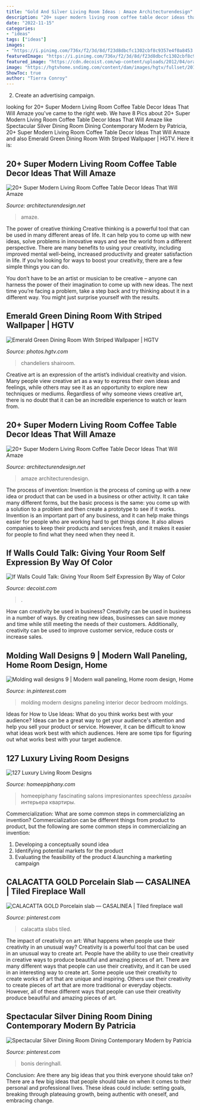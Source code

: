```yaml
---
title: "Gold And Silver Living Room Ideas : Amaze Architecturendesign"
description: "20+ super modern living room coffee table decor ideas that will amaze"
date: "2022-11-15"
categories:
- "ideas"
tags: ["ideas"]
images:
- "https://i.pinimg.com/736x/f2/3d/8d/f23d8dbcfc1302cbf8c9357e4f0a8453.jpg"
featuredImage: "https://i.pinimg.com/736x/f2/3d/8d/f23d8dbcfc1302cbf8c9357e4f0a8453.jpg"
featured_image: "https://cdn.decoist.com/wp-content/uploads/2012/04/orange-walls.jpg"
image: "https://hgtvhome.sndimg.com/content/dam/images/hgtv/fullset/2012/4/14/0/DP_Elinor-Jones-Green-Formal-Dining-Room_s3x4.jpg.rend.hgtvcom.616.822.suffix/1400968887332.jpeg"
ShowToc: true
author: "Tierra Conroy"
---
```



2. Create an advertising campaign.

	

		
looking for 20+ Super Modern Living Room Coffee Table Decor Ideas That Will Amaze you've came to the right web. We have 8 Pics about 20+ Super Modern Living Room Coffee Table Decor Ideas That Will Amaze like Spectacular Silver Dining Room Dining Contemporary Modern by Patricia, 20+ Super Modern Living Room Coffee Table Decor Ideas That Will Amaze and also Emerald Green Dining Room With Striped Wallpaper | HGTV. Here it is:
		
    
## 20+ Super Modern Living Room Coffee Table Decor Ideas That Will Amaze

<img loading=lazy src="https://cdn.architecturendesign.net/wp-content/uploads/2015/11/AD-03-warm-candle-lighted-home-decor.jpg" onerror="this.onerror=null;this.src='https://tse4.mm.bing.net/th?id=OIP.U2GCJjcjYH24KabN9h4EuwHaLH&amp;pid=15.1';" alt="20+ Super Modern Living Room Coffee Table Decor Ideas That Will Amaze">

_Source: architecturendesign.net_

>amaze. 

	

The power of creative thinking
Creative thinking is a powerful tool that can be used in many different areas of life. It can help you to come up with new ideas, solve problems in innovative ways and see the world from a different perspective.
There are many benefits to using your creativity, including improved mental well-being, increased productivity and greater satisfaction in life. If you’re looking for ways to boost your creativity, there are a few simple things you can do.

You don’t have to be an artist or musician to be creative – anyone can harness the power of their imagination to come up with new ideas. The next time you’re facing a problem, take a step back and try thinking about it in a different way. You might just surprise yourself with the results.

    
## Emerald Green Dining Room With Striped Wallpaper | HGTV

<img loading=lazy src="https://hgtvhome.sndimg.com/content/dam/images/hgtv/fullset/2012/4/14/0/DP_Elinor-Jones-Green-Formal-Dining-Room_s3x4.jpg.rend.hgtvcom.616.822.suffix/1400968887332.jpeg" onerror="this.onerror=null;this.src='https://tse1.mm.bing.net/th?id=OIP.83rWlNdXhfwyd3KWZYAoAgHaJ4&amp;pid=15.1';" alt="Emerald Green Dining Room With Striped Wallpaper | HGTV">

_Source: photos.hgtv.com_

>chandeliers shairoom. 

	

Creative art is an expression of the artist’s individual creativity and vision. Many people view creative art as a way to express their own ideas and feelings, while others may see it as an opportunity to explore new techniques or mediums. Regardless of why someone views creative art, there is no doubt that it can be an incredible experience to watch or learn from.

    
## 20+ Super Modern Living Room Coffee Table Decor Ideas That Will Amaze

<img loading=lazy src="https://cdn.architecturendesign.net/wp-content/uploads/2015/11/AD-14-white-romantic-living-room-decor.jpg" onerror="this.onerror=null;this.src='https://tse4.mm.bing.net/th?id=OIP.X9wolkCYoVhR1ppnbak1KAHaLJ&amp;pid=15.1';" alt="20+ Super Modern Living Room Coffee Table Decor Ideas That Will Amaze">

_Source: architecturendesign.net_

>amaze architecturendesign. 

	

The process of invention:
Invention is the process of coming up with a new idea or product that can be used in a business or other activity. It can take many different forms, but the basic process is the same: you come up with a solution to a problem and then create a prototype to see if it works.
Invention is an important part of any business, and it can help make things easier for people who are working hard to get things done. It also allows companies to keep their products and services fresh, and it makes it easier for people to find what they need when they need it.

    
## If Walls Could Talk: Giving Your Room Self Expression By Way Of Color

<img loading=lazy src="https://cdn.decoist.com/wp-content/uploads/2012/04/orange-walls.jpg" onerror="this.onerror=null;this.src='https://tse3.mm.bing.net/th?id=OIP.I7-QKpEY1R0i_7Ak0L1heQHaJZ&amp;pid=15.1';" alt="If Walls Could Talk: Giving Your Room Self Expression By Way of Color">

_Source: decoist.com_

>. 

	

How can creativity be used in business?
Creativity can be used in business in a number of ways. By creating new ideas, businesses can save money and time while still meeting the needs of their customers. Additionally, creativity can be used to improve customer service, reduce costs or increase sales.

    
## Molding Wall Designs 9 | Modern Wall Paneling, Home Room Design, Home

<img loading=lazy src="https://i.pinimg.com/736x/b8/7b/c9/b87bc9c191b5947c154419408b9d40bd.jpg" onerror="this.onerror=null;this.src='https://tse2.mm.bing.net/th?id=OIP.mny4tTpK4_dgX7c3x2lK5wHaJ3&amp;pid=15.1';" alt="Molding wall designs 9 | Modern wall paneling, Home room design, Home">

_Source: in.pinterest.com_

>molding modern designs paneling interior decor bedroom moldings. 

	

Ideas for How to Use Ideas: What do you think works best with your audience?
Ideas can be a great way to get your audience's attention and help you sell your product or service. However, it can be difficult to know what ideas work best with which audiences. Here are some tips for figuring out what works best with your target audience.

    
## 127 Luxury Living Room Designs

<img loading=lazy src="https://homeepiphany.com/wp-content/uploads/2015/07/127-Luxury-Living-Room-Designs-3.jpg" onerror="this.onerror=null;this.src='https://tse4.mm.bing.net/th?id=OIP.ElxBR99iUy5VnCcX0B9uVQHaEf&amp;pid=15.1';" alt="127 Luxury Living Room Designs">

_Source: homeepiphany.com_

>homeepiphany fascinating salons impresionantes speechless дизайн интерьера квартиры. 

	

Commercialization: What are some common steps in commercializing an invention?
Commercialization can be different things from product to product, but the following are some common steps in commercializing an invention:
1. Developing a conceptually sound idea 
2. Identifying potential markets for the product 
3. Evaluating the feasibility of the product 
4.launching a marketing campaign 

    
## CALACATTA GOLD Porcelain Slab — CASALINEA | Tiled Fireplace Wall

<img loading=lazy src="https://i.pinimg.com/736x/f2/3d/8d/f23d8dbcfc1302cbf8c9357e4f0a8453.jpg" onerror="this.onerror=null;this.src='https://tse4.mm.bing.net/th?id=OIP.jmff8adyucEuAd75UcJi1gHaJ3&amp;pid=15.1';" alt="CALACATTA GOLD Porcelain slab — CASALINEA | Tiled fireplace wall">

_Source: pinterest.com_

>calacatta slabs tiled. 

	

The impact of creativity on art: What happens when people use their creativity in an unusual way?
Creativity is a powerful tool that can be used in an unusual way to create art. People have the ability to use their creativity in creative ways to produce beautiful and amazing pieces of art. There are many different ways that people can use their creativity, and it can be used in an interesting way to create art. Some people use their creativity to create works of art that are unique and inspiring. Others use their creativity to create pieces of art that are more traditional or everyday objects. However, all of these different ways that people can use their creativity produce beautiful and amazing pieces of art.

    
## Spectacular Silver Dining Room Dining Contemporary Modern By Patricia

<img loading=lazy src="https://i.pinimg.com/736x/84/a6/29/84a629796cbfdeb73189ac9e3754e788.jpg" onerror="this.onerror=null;this.src='https://tse4.mm.bing.net/th?id=OIP.rl1tSIO5qPiGVsHhJLjt_wHaLH&amp;pid=15.1';" alt="Spectacular Silver Dining Room Dining Contemporary Modern by Patricia">

_Source: pinterest.com_

>bonis deringhall. 

	

Conclusion: Are there any big ideas that you think everyone should take on?
There are a few big ideas that people should take on when it comes to their personal and professional lives. These ideas could include: setting goals, breaking through plateauing growth, being authentic with oneself, and embracing change.


